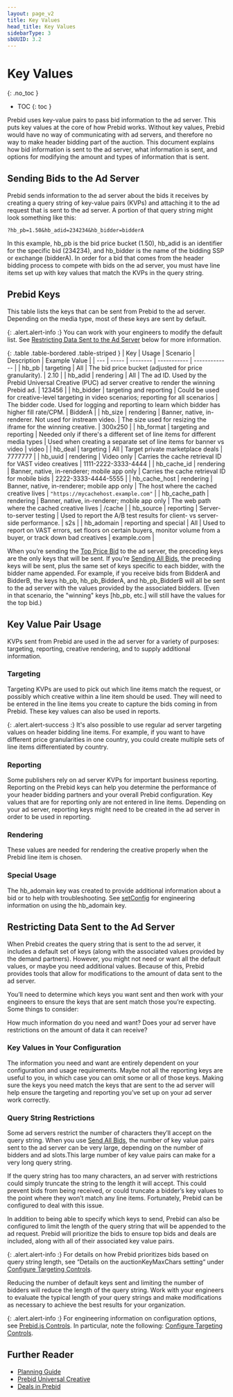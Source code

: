 ```yaml
---
layout: page_v2
title: Key Values
head_title: Key Values
sidebarType: 3
sbUUID: 3.2
---
```


# Key Values

{: .no_toc }

- TOC
{: toc }

Prebid uses key-value pairs to pass bid information to the ad server. This puts key values at the core of how Prebid works. Without key values, Prebid would have no way of communicating with ad servers, and therefore no way to make header bidding part of the auction. This document explains how bid information is sent to the ad server, what information is sent, and options for modifying the amount and types of information that is sent.

## Sending Bids to the Ad Server

Prebid sends information to the ad server about the bids it receives by creating a query string of key-value pairs (KVPs) and attaching it to the ad request that is sent to the ad server. A portion of that query string might look something like this:

`?hb_pb=1.50&hb_adid=234234&hb_bidder=bidderA`

In this example, hb_pb is the bid price bucket (1.50), hb_adid is an identifier for the specific bid (234234), and hb_bidder is the name of the bidding SSP or exchange (bidderA). In order for a bid that comes from the header bidding process to compete with bids on the ad server, you must have line items set up with key values that match the KVPs in the query string.

## Prebid Keys

This table lists the keys that can be sent from Prebid to the ad server. Depending on the media type, most of these keys are sent by default.

{: .alert.alert-info :}
You can work with your engineers to modify the default list. See [Restricting Data Sent to the Ad Server](#restricting-data-sent-to-the-ad-server) below for more information.

{: .table .table-bordered .table-striped }
| Key | Usage | Scenario | Description | Example Value |
| --- | ----- | -------- | ----------- | ------------- |
| hb_pb | targeting | All | The bid price bucket (adjusted for price granularity). | 2.10 |
| hb_adid | rendering | All | The ad ID. Used by the Prebid Universal Creative (PUC) ad server creative to render the winning Prebid ad. | 123456 |
| hb_bidder | targeting and reporting | Could be used for creative-level targeting in video scenarios; reporting for all scenarios | The bidder code. Used for logging and reporting to learn which bidder has higher fill rate/CPM. | BidderA |
| hb_size | rendering | Banner, native, in-renderer. Not used for instream video. | The size used for resizing the iframe for the winning creative. | 300x250 |
| hb_format | targeting and reporting | Needed only if there's a different set of line items for different media types | Used when creating a separate set of line items for banner vs video | video |
| hb_deal | targeting | All | Target private marketplace deals | 7777777 |
| hb_uuid | rendering | Video only | Carries the cache retrieval ID for VAST video creatives | 1111-2222-3333-4444 |
| hb_cache_id | rendering | Banner, native, in-renderer; mobile app only | Carries the cache retrieval ID for mobile bids | 2222-3333-4444-5555 |
| hb_cache_host | rendering | Banner, native, in-renderer; mobile app only | The host where the cached creative lives | `"https://mycachehost.example.com"` |
| hb_cache_path | rendering | Banner, native, in-renderer; mobile app only | The web path where the cached creative lives | /cache |
| hb_source | reporting | Server-to-server testing | Used to report the A/B test results for client- vs server-side performance. | s2s |
| hb_adomain | reporting and special | All | Used to report on VAST errors, set floors on certain buyers, monitor volume from a buyer, or track down bad creatives | example.com |

When you’re sending the [Top Price Bid](/adops/send-all-vs-top-price.html) to the ad server, the preceding keys are the only keys that will be sent. If you’re [Sending All Bids](/adops/send-all-vs-top-price.html), the preceding keys will be sent, plus the same set of keys specific to each bidder, with the bidder name appended. For example, if you receive bids from BidderA and BidderB, the keys hb_pb, hb_pb_BidderA, and hb_pb_BidderB will all be sent to the ad server with the values provided by the associated bidders. (Even in that scenario, the "winning" keys [hb_pb, etc.] will still have the values for the top bid.)

## Key Value Pair Usage

KVPs sent from Prebid are used in the ad server for a variety of purposes: targeting, reporting, creative rendering, and to supply additional information.

### Targeting

Targeting KVPs are used to pick out which line items match the request, or possibly which creative within a line item should be used. They will need to be entered in the line items you create to capture the bids coming in from Prebid. These key values can also be used in reports.

{: .alert.alert-success :}
It's also possible to use regular ad server targeting values on header bidding line items. For example, if you want to have different price granularities in one country, you could create multiple sets of line items differentiated by country.

### Reporting

Some publishers rely on ad server KVPs for important business reporting. Reporting on the Prebid keys can help you determine the performance of your header bidding partners and your overall Prebid configuration. Key values that are for reporting only are not entered in line items. Depending on your ad server, reporting keys might need to be created in the ad server in order to be used in reporting.

### Rendering

These values are needed for rendering the creative properly when the Prebid line item is chosen.

### Special Usage

The hb_adomain key was created to provide additional information about a bid or to help with troubleshooting. See [setConfig](/dev-docs/publisher-api-reference/setConfig.html#details-on-the-allowtargetingkeys-setting) for engineering information on using the hb_adomain key.

## Restricting Data Sent to the Ad Server

When Prebid creates the query string that is sent to the ad server, it includes a default set of keys (along with the associated values provided by the demand partners). However, you might not need or want all the default values, or maybe you need additional values. Because of this, Prebid provides tools that allow for modifications to the amount of data sent to the ad server.

You’ll need to determine which keys you want sent and then work with your engineers to ensure the keys that are sent match those you’re expecting. Some things to consider:

How much information do you need and want?
Does your ad server have restrictions on the amount of data it can receive?

### Key Values in Your Configuration

The information you need and want are entirely dependent on your configuration and usage requirements. Maybe not all the reporting keys are useful to you, in which case you can omit some or all of those keys. Making sure the keys you need match the keys that are sent to the ad server will help ensure the targeting and reporting you’ve set up on your ad server work correctly.

### Query String Restrictions

Some ad servers restrict the number of characters they’ll accept on the query string. When you use [Send All Bids](/adops/send-all-vs-top-price.html), the number of key value pairs sent to the ad server can be very large, depending on the number of bidders and ad slots.This large number of key value pairs can make for a very long query string.

If the query string has too many characters, an ad server with restrictions could simply truncate the string to the length it will accept. This could prevent bids from being received, or could truncate a bidder’s key values to the point where they won’t match any line items. Fortunately, Prebid can be configured to deal with this issue.

In addition to being able to specify which keys to send, Prebid can also be configured to limit the length of the query string that will be appended to the ad request. Prebid will prioritize the bids to ensure top bids and deals are included, along with all of their associated key value pairs.

{: .alert.alert-info :}
For details on how Prebid prioritizes bids based on query string length, see “Details on the auctionKeyMaxChars setting“ under [Configure Targeting Controls](/dev-docs/publisher-api-reference/setConfig.html#setConfig-targetingControls).

Reducing the number of default keys sent and limiting the number of bidders will reduce the length of the query string. Work with your engineers to evaluate the typical length of your query strings and make modifications as necessary to achieve the best results for your organization.

{: .alert.alert-info :}
For engineering information on configuration options, see  [Prebid.js Controls](/features/adServerKvps.html#controls). In particular, note the following:
 [Configure Targeting Controls](/dev-docs/publisher-api-reference/setConfig.html#setConfig-targetingControls).

## Further Reader

- [Planning Guide](/adops/adops-planning-guide.html)
- [Prebid Universal Creative](/overview/prebid-universal-creative.html)
- [Deals in Prebid](/adops/deals.html)
